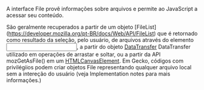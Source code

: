 A interface File provê informações sobre arquivos e permite ao JavaScript a acessar seu conteúdo.

São geralmente recuperados a partir de um objeto [FileList] (https://developer.mozilla.org/pt-BR/docs/Web/API/FileList) que é retornado como resultado da seleção, pelo usuário, de arquivos através do elemento [<input>](https://developer.mozilla.org/pt-BR/docs/Web/HTML/Element/Input), a partir do objeto [DataTransfer](https://developer.mozilla.org/pt-BR/docs/Web/API/DataTransfer) DataTransfer utilizado em operações de arrastar e soltar, ou a partir da API mozGetAsFile() em um [HTMLCanvasElement](https://developer.mozilla.org/pt-BR/docs/Web/API/HTMLCanvasElements). Em Gecko, códigos com privilégiios podem criar objetos File representando qualquer arquivo local sem a intereção do usuário (veja Implementation notes para mais informações.)